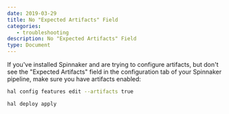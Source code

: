 ```yaml
---
date: 2019-03-29
title: No "Expected Artifacts" Field
categories:
   - troubleshooting
description: No "Expected Artifacts" Field
type: Document
---
```


If you've installed Spinnaker and are trying to configure artifacts, but don't see the "Expected Artifacts" field in the configuration tab of your Spinnaker pipeline, make sure you have artifacts enabled:

```bash
hal config features edit --artifacts true

hal deploy apply
```